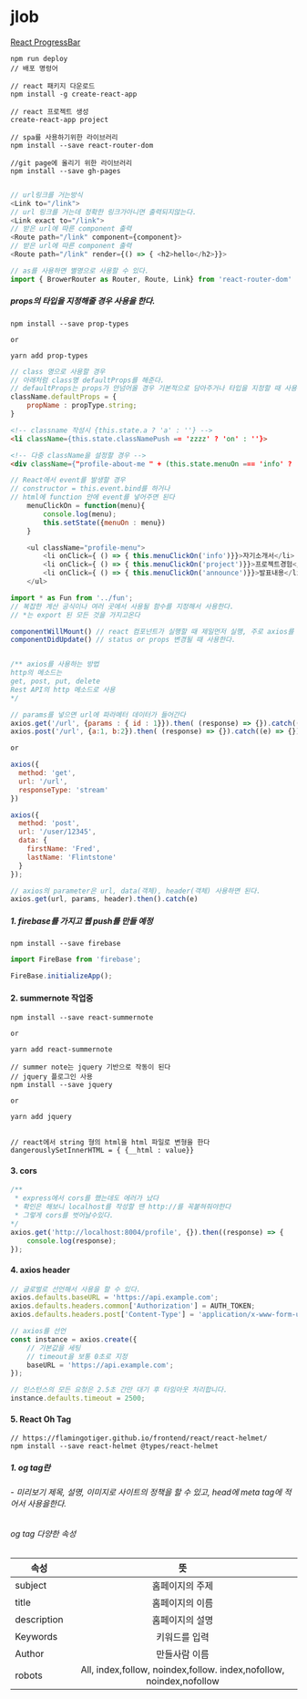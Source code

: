 # jlob
[React ProgressBar](https://basketdeveloper.tistory.com/65)
```npm
npm run deploy
// 배포 명렁어
```

```npm
// react 패키지 다운로드
npm install -g create-react-app

// react 프로젝트 생성
create-react-app project

// spa를 사용하기위한 라이브러리
npm install --save react-router-dom

//git page에 올리기 위한 라이브러리
npm install --save gh-pages
```

```js

// url링크를 거는방식
<Link to="/link">
// url 링크를 거는데 정확한 링크가아니면 출력되지않는다.
<Link exact to="/link">
// 받은 url에 따른 component 출력
<Route path="/link" component={component}>
// 받은 url에 따른 component 출력
<Route path="/link" render={() => { <h2>hello</h2>}}>
```

```js
// as를 사용하면 별명으로 사용할 수 있다.
import { BrowerRouter as Router, Route, Link} from 'react-router-dom'
```

##### props의 타입을 지정해줄 경우 사용을 한다.
```npm
npm install --save prop-types

or 

yarn add prop-types
```

```js
// class 명으로 사용할 경우
// 아래처럼 class명 defaultProps를 해준다.
// defaultProps는 props가 안넘어올 경우 기본적으로 담아주거나 타입을 지정할 때 사용을 한다.
className.defaultProps = {
    propName : propType.string;
}
```

```html
<!-- classname 작성시 {this.state.a ? 'a' : ''} -->
<li className={this.state.classNamePush == 'zzzz' ? 'on' : ''}>

<!-- 다중 className을 설정할 경우 -->
<div className={"profile-about-me " + (this.state.menuOn === 'info' ? 'on' : '')}>
```

```js
// React에서 event를 발생할 경우
// constructor = this.event.bind를 하거나
// html에 function 안에 event를 넣어주면 된다
    menuClickOn = function(menu){
        console.log(menu);
        this.setState({menuOn : menu})
    }

    <ul className="profile-menu">
        <li onClick={ () => { this.menuClickOn('info')}}>자기소개서</li>
        <li onClick={ () => { this.menuClickOn('project')}}>프로젝트경험</li>
        <li onClick={ () => { this.menuClickOn('announce')}}>발표내용</li>
    </ul>
```
```js
import * as Fun from '../fun';
// 복잡한 계산 공식이나 여러 곳에서 사용될 함수를 지정해서 사용한다.
// *는 export 된 모든 것을 가지고온다
```

```js
componentWillMount() // react 컴포넌트가 실행할 때 제일먼저 실행, 주로 axios를 사용할 때 사용
componentDidUpdate() // status or props 변경될 때 사용한다.


/** axios를 사용하는 방법
http의 메소드는
get, post, put, delete
Rest API의 http 메소드로 사용
*/

// params를 넣으면 url에 파라메터 데이터가 들어간다
axios.get('/url', {params : { id : 1}}).then( (response) => {}).catch((e) => {});
axios.post('/url', {a:1, b:2}).then( (response) => {}).catch((e) => {});

or 

axios({
  method: 'get',
  url: '/url',
  responseType: 'stream'
})

axios({
  method: 'post',
  url: '/user/12345',
  data: {
    firstName: 'Fred',
    lastName: 'Flintstone'
  }
});

// axios의 parameter은 url, data(객체), header(객체) 사용하면 된다.
axios.get(url, params, header).then().catch(e) 
```
##### 1. firebase를 가지고 웹 push를 만들 예정
```npm 
npm install --save firebase
```

```js
import FireBase from 'firebase';

FireBase.initializeApp();
```

#### 2. summernote 작업중
```npm
npm install --save react-summernote

or 

yarn add react-summernote
```

```npm
// summer note는 jquery 기반으로 작동이 된다
// jquery 플로그인 사용
npm install --save jquery

or 

yarn add jquery


// react에서 string 형의 html을 html 파일로 변형을 한다
dangerouslySetInnerHTML = { {__html : value}}
```


#### 3. cors
```js
/**
 * express에서 cors를 했는데도 에러가 났다
 * 확인은 해보니 localhost를 작성할 땐 http://를 꼭붙혀줘야한다
 * 그렇게 cors를 벗어날수있다.
*/
axios.get('http://localhost:8004/profile', {}).then((response) => {
    console.log(response);
});
```

#### 4. axios header
```js
// 글로벌로 선언해서 사용을 할 수 있다.
axios.defaults.baseURL = 'https://api.example.com';
axios.defaults.headers.common['Authorization'] = AUTH_TOKEN;
axios.defaults.headers.post['Content-Type'] = 'application/x-www-form-urlencoded';

// axios를 선언
const instance = axios.create({
    // 기본값을 세팅
    // timeout을 보통 0초로 지정
    baseURL = 'https://api.example.com';
});

// 인스턴스의 모든 요청은 2.5초 간만 대기 후 타임아웃 처리합니다.
instance.defaults.timeout = 2500;
```
#### 5. React Oh Tag
```npm
// https://flamingotiger.github.io/frontend/react/react-helmet/
npm install --save react-helmet @types/react-helmet

```

##### 1. og tag란 
###### - 미리보기 제목, 설명, 이미지로 사이트의 정책을 할 수 있고, head에 meta tag에 적어서 사용을한다.

###### og tag 다양한 속성
| 속성 | 뜻 |
| --- | :---: |
| subject | 홈페이지의 주제 |
| title | 홈페이지의 이름 |
| description | 홈페이지의 설명 |
| Keywords | 키워드를 입력 |
| Author | 만들사람 이름 |
| robots | All, index,follow, noindex,follow. index,nofollow, noindex,nofollow| 